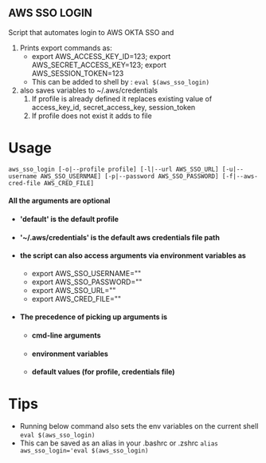 AWS SSO LOGIN
-----
Script that automates login to AWS OKTA SSO and


1. Prints export commands as:
   * export AWS_ACCESS_KEY_ID=123; export AWS_SECRET_ACCESS_KEY=123; export AWS_SESSION_TOKEN=123
   * This can be added to shell by :
   `eval $(aws_sso_login)`
2. also saves variables to ~/.aws/credentials
   1. If profile is already defined it replaces existing value of access_key_id, secret_access_key, session_token
   2. If profile does not exist it adds to file 
   
# Usage
`aws_sso_login [-o|--profile profile] [-l|--url AWS_SSO_URL] [-u|--username AWS_SSO_USERNMAE] [-p|--password AWS_SSO_PASSWORD] [-f|--aws-cred-file AWS_CRED_FILE]`
#### All the arguments are optional
* #### 'default' is the default profile
* #### '~/.aws/credentials' is the default aws credentials file path
* #### the script can also access arguments via environment variables as
   * export AWS_SSO_USERNAME=""
   * export AWS_SSO_PASSWORD=""
   * export AWS_SSO_URL=""
   * export AWS_CRED_FILE=""
* #### The precedence of picking up arguments is
   * #### cmd-line arguments
   * #### environment variables
   * #### default values (for profile, credentials file)
   

# Tips
* Running below command also sets the env variables on the current shell  
`eval $(aws_sso_login)`
* This can be saved as an alias in your .bashrc or .zshrc
`alias aws_sso_login='eval $(aws_sso_login)`